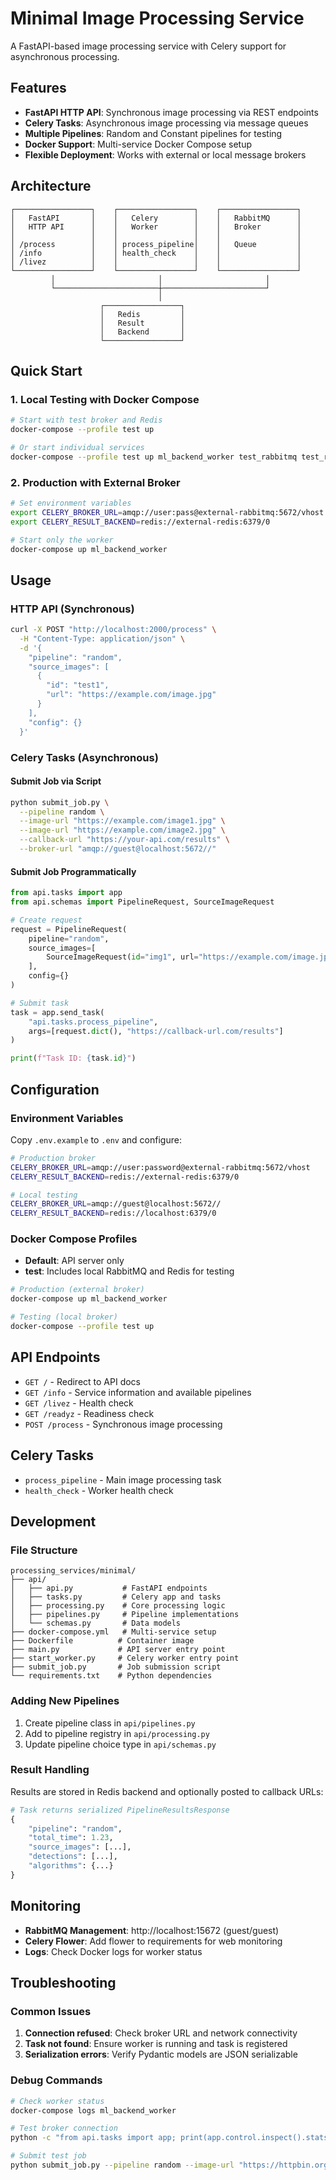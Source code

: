 # Minimal Image Processing Service

A FastAPI-based image processing service with Celery support for asynchronous processing.

## Features

- **FastAPI HTTP API**: Synchronous image processing via REST endpoints
- **Celery Tasks**: Asynchronous image processing via message queues
- **Multiple Pipelines**: Random and Constant pipelines for testing
- **Docker Support**: Multi-service Docker Compose setup
- **Flexible Deployment**: Works with external or local message brokers

## Architecture

```
┌─────────────────┐    ┌─────────────────┐    ┌─────────────────┐
│   FastAPI       │    │   Celery        │    │   RabbitMQ      │
│   HTTP API      │    │   Worker        │    │   Broker        │
│                 │    │                 │    │                 │
│ /process        │    │ process_pipeline│    │   Queue         │
│ /info           │    │ health_check    │    │                 │
│ /livez          │    │                 │    │                 │
└─────────────────┘    └─────────────────┘    └─────────────────┘
         │                       │                       │
         └───────────────────────┼───────────────────────┘
                                 │
                    ┌─────────────────┐
                    │   Redis         │
                    │   Result        │
                    │   Backend       │
                    └─────────────────┘
```

## Quick Start

### 1. Local Testing with Docker Compose

```bash
# Start with test broker and Redis
docker-compose --profile test up

# Or start individual services
docker-compose --profile test up ml_backend_worker test_rabbitmq test_redis
```

### 2. Production with External Broker

```bash
# Set environment variables
export CELERY_BROKER_URL=amqp://user:pass@external-rabbitmq:5672/vhost
export CELERY_RESULT_BACKEND=redis://external-redis:6379/0

# Start only the worker
docker-compose up ml_backend_worker
```

## Usage

### HTTP API (Synchronous)

```bash
curl -X POST "http://localhost:2000/process" \
  -H "Content-Type: application/json" \
  -d '{
    "pipeline": "random",
    "source_images": [
      {
        "id": "test1",
        "url": "https://example.com/image.jpg"
      }
    ],
    "config": {}
  }'
```

### Celery Tasks (Asynchronous)

#### Submit Job via Script

```bash
python submit_job.py \
  --pipeline random \
  --image-url "https://example.com/image1.jpg" \
  --image-url "https://example.com/image2.jpg" \
  --callback-url "https://your-api.com/results" \
  --broker-url "amqp://guest@localhost:5672//"
```

#### Submit Job Programmatically

```python
from api.tasks import app
from api.schemas import PipelineRequest, SourceImageRequest

# Create request
request = PipelineRequest(
    pipeline="random",
    source_images=[
        SourceImageRequest(id="img1", url="https://example.com/image.jpg")
    ],
    config={}
)

# Submit task
task = app.send_task(
    "api.tasks.process_pipeline",
    args=[request.dict(), "https://callback-url.com/results"]
)

print(f"Task ID: {task.id}")
```

## Configuration

### Environment Variables

Copy `.env.example` to `.env` and configure:

```bash
# Production broker
CELERY_BROKER_URL=amqp://user:password@external-rabbitmq:5672/vhost
CELERY_RESULT_BACKEND=redis://external-redis:6379/0

# Local testing
CELERY_BROKER_URL=amqp://guest@localhost:5672//
CELERY_RESULT_BACKEND=redis://localhost:6379/0
```

### Docker Compose Profiles

- **Default**: API server only
- **test**: Includes local RabbitMQ and Redis for testing

```bash
# Production (external broker)
docker-compose up ml_backend_worker

# Testing (local broker)
docker-compose --profile test up
```

## API Endpoints

- `GET /` - Redirect to API docs
- `GET /info` - Service information and available pipelines
- `GET /livez` - Health check
- `GET /readyz` - Readiness check
- `POST /process` - Synchronous image processing

## Celery Tasks

- `process_pipeline` - Main image processing task
- `health_check` - Worker health check

## Development

### File Structure

```
processing_services/minimal/
├── api/
│   ├── api.py           # FastAPI endpoints
│   ├── tasks.py         # Celery app and tasks
│   ├── processing.py    # Core processing logic
│   ├── pipelines.py     # Pipeline implementations
│   └── schemas.py       # Data models
├── docker-compose.yml   # Multi-service setup
├── Dockerfile          # Container image
├── main.py             # API server entry point
├── start_worker.py     # Celery worker entry point
├── submit_job.py       # Job submission script
└── requirements.txt    # Python dependencies
```

### Adding New Pipelines

1. Create pipeline class in `api/pipelines.py`
2. Add to pipeline registry in `api/processing.py`
3. Update pipeline choice type in `api/schemas.py`

### Result Handling

Results are stored in Redis backend and optionally posted to callback URLs:

```python
# Task returns serialized PipelineResultsResponse
{
    "pipeline": "random",
    "total_time": 1.23,
    "source_images": [...],
    "detections": [...],
    "algorithms": {...}
}
```

## Monitoring

- **RabbitMQ Management**: http://localhost:15672 (guest/guest)
- **Celery Flower**: Add flower to requirements for web monitoring
- **Logs**: Check Docker logs for worker status

## Troubleshooting

### Common Issues

1. **Connection refused**: Check broker URL and network connectivity
2. **Task not found**: Ensure worker is running and task is registered
3. **Serialization errors**: Verify Pydantic models are JSON serializable

### Debug Commands

```bash
# Check worker status
docker-compose logs ml_backend_worker

# Test broker connection
python -c "from api.tasks import app; print(app.control.inspect().stats())"

# Submit test job
python submit_job.py --pipeline random --image-url "https://httpbin.org/image/jpeg"
